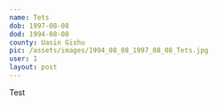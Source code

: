 ```yaml
---
name: Tets
dob: 1997-08-08
dod: 1994-08-08
county: Uasin Gishu
pic: /assets/images/1994_08_08_1997_08_08_Tets.jpg
user: 1
layout: post
---
```

<p class='py-2'></p><p class='py-2'>Test</p>
